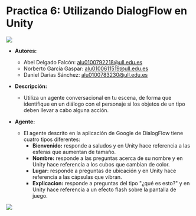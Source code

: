
# **Practica 6: Utilizando DialogFlow en Unity**

![](unity.gif)

* **Autores:**
  - Abel Delgado Falcón: alu0100792218@ull.edu.es
  - Norberto García Gaspar: alu0100611519@ull.edu.es
  - Daniel Darias Sánchez: alu0100783230@ull.edu.es


* **Descripción:**
  * Utiliza un agente conversacional en tu escena, de forma que identifique en un diálogo con el personaje si los objetos de un tipo deben llevar a cabo alguna acción.

* **Agente:**
  - El agente descrito en la aplicación de Google de DialogFlow tiene cuatro tipos diferentes:
    * **Bienvenido:** responde a saludos y en Unity hace referencia a las esferas que aumentan de tamaño.
    * **Nombre:** responde a las preguntas acerca de su nombre y en Unity hace referencia a los cubos que cambian de color.
    * **Lugar:** responde a preguntas de ubicación y en Unity hace referencia a las cápsulas que vibran.
    * **Explicacion:** responde a preguntas del tipo "¿qué es esto?" y en Unity hace referencia a un efecto flash sobre la pantalla de juego.

![](Images/scene.png)
